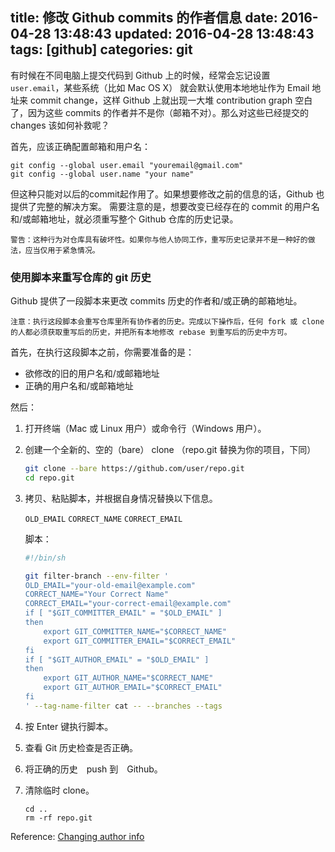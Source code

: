 title: 修改 Github commits 的作者信息
date: 2016-04-28 13:48:43
updated: 2016-04-28 13:48:43
tags: [github]
categories: git
---

有时候在不同电脑上提交代码到 Github 上的时候，经常会忘记设置 `user.email`，某些系统（比如 Mac OS X） 就会默认使用本地地址作为 Email 地址来 commit change，这样 Github 上就出现一大堆 contribution graph 空白了，因为这些 commits 的作者并不是你（邮箱不对）。那么对这些已经提交的 changes 该如何补救呢？
<!-- more -->

首先，应该正确配置邮箱和用户名：

```text
git config --global user.email "youremail@gmail.com"
git config --global user.name "your name"
```

但这种只能对以后的commit起作用了。如果想要修改之前的信息的话，Github 也提供了完整的解决方案。
需要注意的是，想要改变已经存在的 commit 的用户名和/或邮箱地址，就必须重写整个 Github 仓库的历史记录。

```text
警告：这种行为对仓库具有破坏性。如果你与他人协同工作，重写历史记录并不是一种好的做法，应当仅用于紧急情况。
```

### 使用脚本来重写仓库的 git 历史

Github 提供了一段脚本来更改 commits 历史的作者和/或正确的邮箱地址。

```text
注意：执行这段脚本会重写仓库里所有协作者的历史。完成以下操作后，任何 fork 或 clone 的人都必须获取重写后的历史，并把所有本地修改 rebase 到重写后的历史中方可。
```

首先，在执行这段脚本之前，你需要准备的是：

* 欲修改的旧的用户名和/或邮箱地址
* 正确的用户名和/或邮箱地址

然后：

1. 打开终端（Mac 或 Linux 用户）或命令行（Windows 用户）。

2. 创建一个全新的、空的（bare） clone （repo.git 替换为你的项目，下同）

    ```bash
    git clone --bare https://github.com/user/repo.git
    cd repo.git
    ```

3. 拷贝、粘贴脚本，并根据自身情况替换以下信息。

    `OLD_EMAIL`
    `CORRECT_NAME`
    `CORRECT_EMAIL`

    脚本：

    ```bash
    #!/bin/sh

    git filter-branch --env-filter '
    OLD_EMAIL="your-old-email@example.com"
    CORRECT_NAME="Your Correct Name"
    CORRECT_EMAIL="your-correct-email@example.com"
    if [ "$GIT_COMMITTER_EMAIL" = "$OLD_EMAIL" ]
    then
        export GIT_COMMITTER_NAME="$CORRECT_NAME"
        export GIT_COMMITTER_EMAIL="$CORRECT_EMAIL"
    fi
    if [ "$GIT_AUTHOR_EMAIL" = "$OLD_EMAIL" ]
    then
        export GIT_AUTHOR_NAME="$CORRECT_NAME"
        export GIT_AUTHOR_EMAIL="$CORRECT_EMAIL"
    fi
    ' --tag-name-filter cat -- --branches --tags
    ```

4. 按 Enter 键执行脚本。

5. 查看 Git 历史检查是否正确。

6. 将正确的历史　push 到　Github。

7. 清除临时 clone。

    ```
    cd ..
    rm -rf repo.git
    ```

Reference: [Changing author info](https://help.github.com/articles/changing-author-info/)
